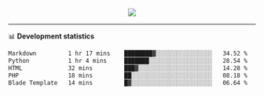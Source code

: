 <h3 align="center">
  <a href="https://github.com/hwalker928">
      <img src="https://github-profile-trophy.vercel.app/?username=hwalker928&no-bg=true&no-frame=true">
  </a>
</h3>


<hr>

📊 **Development statistics**

<!--START_SECTION:waka-->

```txt
Markdown         1 hr 17 mins    ████████▓░░░░░░░░░░░░░░░░   34.52 %
Python           1 hr 4 mins     ███████░░░░░░░░░░░░░░░░░░   28.54 %
HTML             32 mins         ███▓░░░░░░░░░░░░░░░░░░░░░   14.28 %
PHP              18 mins         ██░░░░░░░░░░░░░░░░░░░░░░░   08.18 %
Blade Template   14 mins         █▓░░░░░░░░░░░░░░░░░░░░░░░   06.64 %
```

<!--END_SECTION:waka-->
